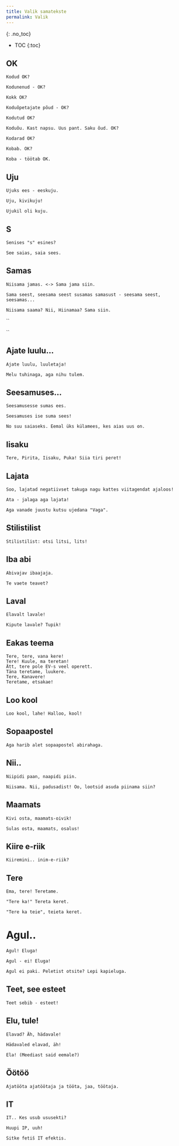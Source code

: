 ```yaml
---
title: Valik samatekste
permalink: Valik
---
```


{: .no_toc}

- TOC
{:toc}

## OK

`Kodud OK?`

`Kodunenud - OK?`

`Kokk OK?`

`Koduõpetajate põud - OK?`

`Kodutud OK?`

`Koduõu. Kast napsu. Uus pant. Saku õud. OK?`

`Kodarad OK?`

`Kobab. OK?`

`Koba - töötab OK.`

## Uju

`Ujuks ees - eeskuju.`

`Uju, kivikuju!`

`Ujukil oli kuju.`

## S

`Senises "s" esines?`

`See saias, saia sees.`

## Samas

`Niisama jamas. <-> Sama jama siin.`

`Sama seest, seesama seest susamas samasust - seesama seest, seesamas...`

`Niisama saama? Nii, Hiinamaa? Sama siin.`

``

``



## Ajate luulu...

`Ajate luulu, luuletaja!`

`Melu tuhinaga, aga nihu tulem.`

## Seesamuses...

`Seesamusesse sumas ees.`

`Seesamuses ise suma sees!`

`No suu saiaseks. Eemal üks külamees, kes aias uus on.`

## Iisaku

`Tere, Pirita, Iisaku, Puka! Siia tiri peret!`

## Lajata

`Soo, lajatad negatiivset takuga nagu kattes viitagendat ajaloos!`

`Ata - jalaga aga lajata!`

`Aga vanade juustu kutsu ujedana "Vaga".`

## Stilistilist

`Stilistilist: otsi litsi, lits!`

## Iba abi

`Abivajav ibaajaja.`

`Te vaete teavet?`

## Laval

`Elavalt lavale!`

`Kipute lavale? Tupik!`

## Eakas teema

```
Tere, tere, vana kere!
Tere! Kuule, ma teretan!
Ätt, tere pole EV-s veel operett.
Täna teretame, luukere.
Tere, Kanavere!
Teretame, etsakae!
```

## Loo kool

`Loo kool, lahe! Halloo, kool!`

## Sopaapostel

`Aga harib alet sopaapostel abirahaga.`

## Nii..

`Niipidi paan, naapidi piin.`

`Niisama. Nii, padusadist! Oo, lootsid asuda piinama siin?`

## Maamats

`Kivi osta, maamats-oivik!`

`Sulas osta, maamats, osalus!`

## Kiire e-riik

`Kiiremini.. inim-e-riik?`

## Tere

`Ema, tere! Teretame.`

`"Tere ka!" Tereta keret.`

`"Tere ka teie", teieta keret.`

# Agul..

`Agul! Eluga!`

`Agul - ei! Eluga!`

`Agul ei paki. Peletist otsite? Lepi kapieluga.`

## Teet, see esteet

`Teet sebib - esteet!`

## Elu, tule!

`Elavad? Äh, hädavale!`

`Hädavaled elavad, äh!`

`Ela! (Meediast said eemale?)`

## Öötöö

`Ajatööta ajatöötaja ja tööta, jaa, töötaja.`

## IT

`IT.. Kes usub ususekti?`

`Huupi IP, uuh!`

`Sitke fetiš IT efektis.`
